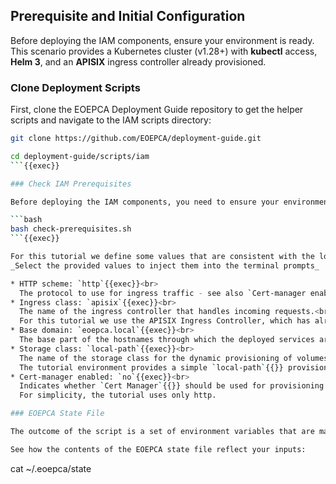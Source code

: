 ## Prerequisite and Initial Configuration

Before deploying the IAM components, ensure your environment is ready. This scenario provides a Kubernetes cluster (v1.28+) with **kubectl** access, **Helm 3**, and an **APISIX** ingress controller already provisioned.

### Clone Deployment Scripts

First, clone the EOEPCA Deployment Guide repository to get the helper scripts and navigate to the IAM scripts directory:

```bash
git clone https://github.com/EOEPCA/deployment-guide.git

cd deployment-guide/scripts/iam
```{{exec}}

### Check IAM Prerequisites

Before deploying the IAM components, you need to ensure your environment is properly configured. The following command runs a script that checks for all necessary prerequisites. The script prompts for information that reflects the intended configuration of your deployment.

```bash
bash check-prerequisites.sh
```{{exec}}

For this tutorial we define some values that are consistent with the local tutorial environment:<br>
_Select the provided values to inject them into the terminal prompts_

* HTTP scheme: `http`{{exec}}<br>
  The protocol to use for ingress traffic - see also `Cert-manager enabled`{{}}
* Ingress class: `apisix`{{exec}}<br>
  The name of the ingress controller that handles incoming requests.<br>
  For this tutorial we use the APISIX Ingress Controller, which has already been provisioned within this environment.
* Base domain: `eoepca.local`{{exec}}<br>
  The base part of the hostnames through which the deployed services are accessed.
* Storage class: `local-path`{{exec}}<br>
  The name of the storage class for the dynamic provisioning of volumes for persistence.<br>
  The tutorial environment provides a simple `local-path`{{}} provisioner.
* Cert-manager enabled: `no`{{exec}}<br>
  Indicates whether `Cert Manager`{{}} should be used for provisioning of TLS certificates for service ingress.<br>
  For simplicity, the tutorial uses only http.

### EOEPCA State File

The outcome of the script is a set of environment variables that are maintained in the file `~/.eoepca/state`{{}}. The Deployment Guide scripts rely upon these variables to configure the deployment of the provisioned services.

See how the contents of the EOEPCA state file reflect your inputs:

```
cat ~/.eoepca/state
```{{exec}}
